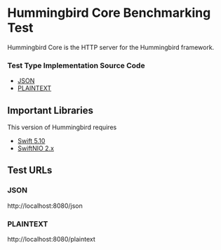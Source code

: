 # Hummingbird Core Benchmarking Test

Hummingbird Core is the HTTP server for the Hummingbird framework.

### Test Type Implementation Source Code

* [JSON](src/Sources/server/main.swift)
* [PLAINTEXT](src/Sources/server/main.swift)

## Important Libraries
This version of Hummingbird requires
* [Swift 5.10](https://swift.org)  
* [SwiftNIO 2.x](https://github.com/apple/swift-nio/)

## Test URLs
### JSON

http://localhost:8080/json

### PLAINTEXT

http://localhost:8080/plaintext
